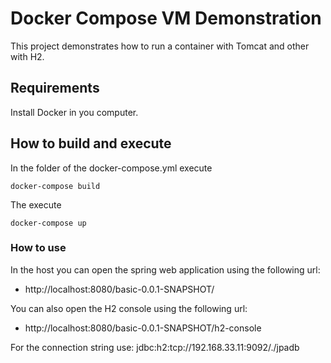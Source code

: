 # Docker Compose VM Demonstration

This project demonstrates how to run a container with Tomcat and other with H2.

## Requirements

Install Docker in you computer.

## How to build and execute

In the folder of the docker-compose.yml execute

  ```docker-compose build```

The execute

  ```docker-compose up```

### How to use

  In the host you can open the spring web application using the following url:

  - http://localhost:8080/basic-0.0.1-SNAPSHOT/

  You can also open the H2 console using the following url:

  - http://localhost:8080/basic-0.0.1-SNAPSHOT/h2-console

  For the connection string use: jdbc:h2:tcp://192.168.33.11:9092/./jpadb  
